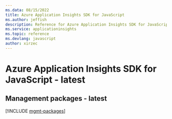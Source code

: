 ```yaml
---
ms.data: 08/15/2022
title: Azure Application Insights SDK for JavaScript
ms.author: jeffish
description: Reference for Azure Application Insights SDK for JavaScript
ms.service: applicationinsights
ms.topic: reference
ms.devlang: javascript
author: xirzec
---
```

# Azure Application Insights SDK for JavaScript - latest

## Management packages - latest
[!INCLUDE [mgmt-packages](application-insights-mgmt-index.md)]